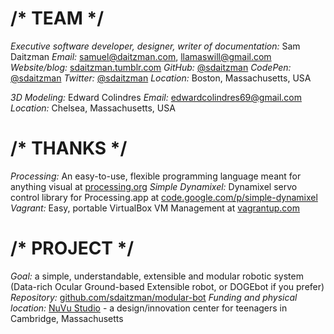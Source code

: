 # /* TEAM */
_Executive software developer, designer, writer of documentation:_ Sam Daitzman
_Email:_ samuel@daitzman.com, llamaswill@gmail.com
_Website/blog:_ [sdaitzman.tumblr.com](http://sdaitzman.tumblr.com)
_GitHub:_ [@sdaitzman](http://github.com/sdaitzman)
_CodePen:_ [@sdaitzman](http://codepen.io/sdaitzman)
_Twitter:_ [@sdaitzman](http://twitter.com/sdaitzman)
_Location:_ Boston, Massachusetts, USA

_3D Modeling:_ Edward Colindres
_Email:_ edwardcolindres69@gmail.com
_Location:_ Chelsea, Massachusetts, USA

# /* THANKS */
_Processing:_ An easy-to-use, flexible programming language meant for anything visual at [processing.org](http://processing.org)
_Simple Dynamixel:_ Dynamixel servo control library for Processing.app at [code.google.com/p/simple-dynamixel](https://code.google.com/p/simple-dynamixel/)
_Vagrant:_ Easy, portable VirtualBox VM Management at [vagrantup.com](http://vagrantup.com)

# /* PROJECT */
_Goal:_ a simple, understandable, extensible and modular robotic system (Data-rich Ocular Ground-based Extensible robot, or DOGEbot if you prefer)
_Repository:_ [github.com/sdaitzman/modular-bot](https://github.com/sdaitzman/modular-bot)
_Funding and physical location:_ [NuVu Studio](http://cambridge.nuvustudio.com/discover) - a design/innovation center for teenagers in Cambridge, Massachusetts